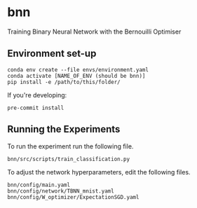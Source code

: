 bnn
===

Training Binary Neural Network with the Bernouilli Optimiser


Environment set-up
--------

```
conda env create --file envs/environment.yaml
conda activate [NAME_OF_ENV (should be bnn)]
pip install -e /path/to/this/folder/
```

If you're developing:
```
pre-commit install
```

Running the Experiments
--------
To run the experiment run the following file.
```
bnn/src/scripts/train_classification.py
```

To adjust the network hyperparameters, edit the following files.
```
bnn/config/main.yaml
bnn/config/network/TBNN_mnist.yaml
bnn/config/W_optimizer/ExpectationSGD.yaml
```

